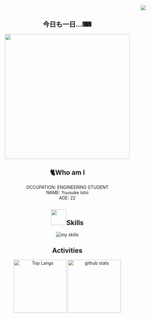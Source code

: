 <div align="right">
    <img src="https://komarev.com/ghpvc/?username=Sanchi7412&style=for-the-badge" />
</div>

<div align="center">

## 今日も一日...⌨
<img src="https://media3.giphy.com/media/v1.Y2lkPTc5MGI3NjExc3pwZTk5MmlqZmVkYzFnMDMyaTY0NXFhdWFqeGw5dWo5aW5heWZrcyZlcD12MV9pbnRlcm5hbF9naWZfYnlfaWQmY3Q9Zw/lJNoBCvQYp7nq/giphy.webp" width="400" />


## 🐈Who am I

OCCUPATION: ENGINEERING STUDENT <br>
NAME: Yuusuke Ishii <br>
AGE: 22 <br>

## <img src="https://media1.giphy.com/media/v1.Y2lkPTc5MGI3NjExd2pjc2xocjNiOGtid3FqMmpkaGQ4dTE2eTByeGs3aHFpZjdsbHkyaSZlcD12MV9pbnRlcm5hbF9naWZfYnlfaWQmY3Q9cw/KzJkzjggfGN5Py6nkT/giphy.webp" width="50">Skills 
<img alt="my skills" src="https://skillicons.dev/icons?perline=7&i=androidstudio,bootstrap,css,docker,git,js,kotlin,linux,nextjs,nginx,nodejs,p5js,py,rails,raspberrypi,ts,azure,aws,gcp" /><br>

## Activities
<div> 
  <img alt="Top Langs" height="170px" src="https://github-readme-stats.vercel.app/api?username=Sanchi7412&theme=vue-dark&layout=compact" />
  <img alt="github stats" height="170px" src="https://github-readme-stats.vercel.app/api/top-langs/?username=Sanchi7412&theme=vue-dark&layout=compact" />
</div>

</div>



